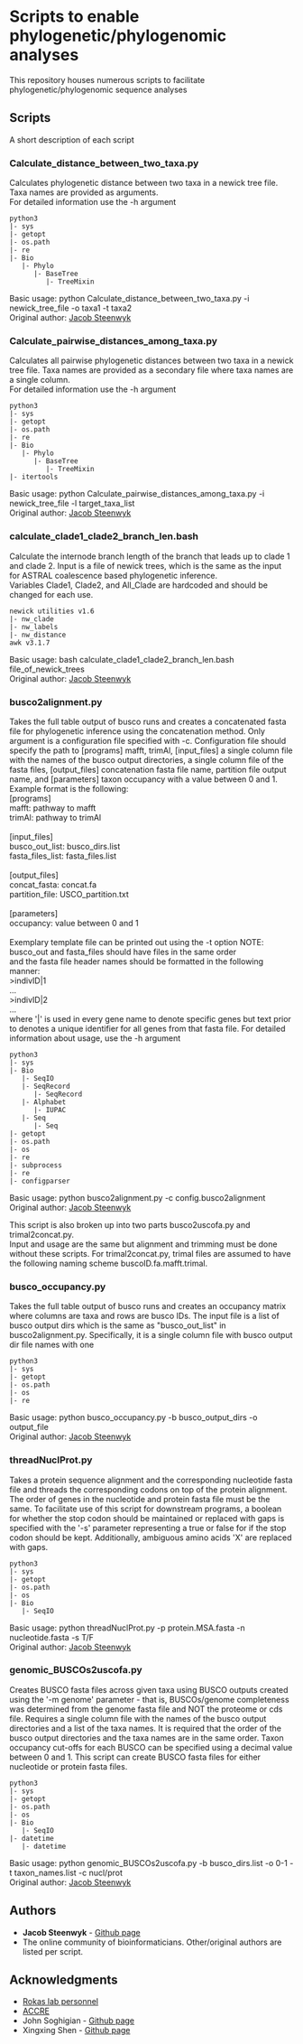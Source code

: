 # Scripts to enable phylogenetic/phylogenomic analyses

This repository houses numerous scripts to facilitate phylogenetic/phylogenomic sequence analyses

## Scripts

A short description of each script

### Calculate_distance_between_two_taxa.py
Calculates phylogenetic distance between two taxa in a newick tree file.
Taxa names are provided as arguments. <br />
For detailed information use the -h argument <br />
```
python3
|- sys
|- getopt
|- os.path
|- re
|- Bio
   |- Phylo
      |- BaseTree
         |- TreeMixin
```
Basic usage: python Calculate_distance_between_two_taxa.py -i newick_tree_file -o taxa1 -t taxa2 <br />
Original author: [Jacob Steenwyk](https://jlsteenwyk.github.io/)

### Calculate_pairwise_distances_among_taxa.py
Calculates all pairwise phylogenetic distances between two taxa in a newick tree file.
Taxa names are provided as a secondary file where taxa names are a single column. <br />
For detailed information use the -h argument <br />
```
python3
|- sys
|- getopt
|- os.path
|- re
|- Bio
   |- Phylo
      |- BaseTree
         |- TreeMixin
|- itertools
```
Basic usage: python Calculate_pairwise_distances_among_taxa.py -i newick_tree_file -l target_taxa_list <br />
Original author: [Jacob Steenwyk](https://jlsteenwyk.github.io/)

### calculate_clade1_clade2_branch_len.bash
Calculate the internode branch length of the branch that leads up to clade 1 and clade 2.
Input is a file of newick trees, which is the same as the input for ASTRAL coalescence based
phylogenetic inference. <br />
Variables Clade1, Clade2, and All_Clade are hardcoded and should be changed for each use.<br />
```
newick utilities v1.6
|- nw_clade
|- nw_labels
|- nw_distance
awk v3.1.7
```
Basic usage: bash calculate_clade1_clade2_branch_len.bash file_of_newick_trees <br />
Original author: [Jacob Steenwyk](https://jlsteenwyk.github.io/)

### busco2alignment.py
Takes the full table output of busco runs and creates a concatenated fasta file for phylogenetic inference using the concatenation method. Only argument is a configuration file specified with -c.
Configuration file should specify the path to [programs] mafft, trimAl, [input_files] a single column file with the names of the busco output directories, a single column file of the fasta files, [output_files] concatenation fasta file name, partition file output name, and [parameters] taxon occupancy with a value between 0 and 1. Example format is the following: <br /> 
[programs] <br />
mafft: pathway to mafft <br />
trimAl: pathway to trimAl <br /> 
<br />
[input_files] <br />
busco_out_list: busco_dirs.list <br />
fasta_files_list: fasta_files.list <br />
<br /> 
[output_files] <br />
concat_fasta: concat.fa <br />
partition_file: USCO_partition.txt <br /> 
<br />
[parameters] <br />
occupancy: value between 0 and 1 <br />
<br />
Exemplary template file can be printed out using the -t option
NOTE: busco_out and fasta_files should have files in the same order <br />
and the fasta file header names should be formatted in the following manner:<br /> 
\>indivID|1<br /> 
...<br /> 
\>indivID|2<br /> 
...<br /> 
where '|' is used in every gene name to denote specific genes but text prior to denotes a unique identifier for all genes from that fasta file.
For detailed information about usage, use the -h argument <br />
```
python3
|- sys
|- Bio
   |- SeqIO
   |- SeqRecord
      |- SeqRecord
   |- Alphabet
      |- IUPAC
   |- Seq
      |- Seq
|- getopt
|- os.path
|- os
|- re
|- subprocess
|- re
|- configparser
```
Basic usage: python busco2alignment.py -c config.busco2alignment<br />
Original author: [Jacob Steenwyk](https://jlsteenwyk.github.io/)

This script is also broken up into two parts busco2uscofa.py and trimal2concat.py. <br />
Input and usage are the same but alignment and trimming must be done without these scripts. For trimal2concat.py, trimal files are assumed to have the following naming scheme buscoID.fa.mafft.trimal.

### busco_occupancy.py
Takes the full table output of busco runs and creates an occupancy matrix where columns are taxa and rows are busco IDs. The input file is a list of busco output dirs which is the same as "busco_out_list" in busco2alignment.py. Specifically, it is a single column file with busco output dir file names with one 
```
python3
|- sys
|- getopt
|- os.path
|- os
|- re
```
Basic usage: python busco_occupancy.py -b busco_output_dirs -o output_file<br />
Original author: [Jacob Steenwyk](https://jlsteenwyk.github.io/)

### threadNuclProt.py
Takes a protein sequence alignment and the corresponding nucleotide fasta file and threads the corresponding codons on top of the protein alignment. The order of genes in the nucleotide and protein fasta file must be the same. To facilitate use of this script for downstream programs, a boolean for whether the stop codon should be maintained or replaced with gaps is specified with the '-s' parameter representing a true or false for if the stop codon should be kept. Additionally, ambiguous amino acids 'X' are replaced with gaps. 
```
python3
|- sys
|- getopt
|- os.path
|- os
|- Bio
   |- SeqIO
```
Basic usage: python threadNuclProt.py -p protein.MSA.fasta -n nucleotide.fasta -s T/F<br />
Original author: [Jacob Steenwyk](https://jlsteenwyk.github.io/)

### genomic_BUSCOs2uscofa.py
Creates BUSCO fasta files across given taxa using BUSCO outputs created using the '-m genome' parameter - that is, BUSCOs/genome completeness was determined from the genome fasta file and NOT the proteome or cds file. Requires a single column file with the names of the busco output directories and a list of the taxa names. It is required that the order of the busco output directories and the taxa names are in the same order. Taxon occupancy cut-offs for each BUSCO can be specified using a decimal value between 0 and 1. This script can create BUSCO fasta files for either nucleotide or protein fasta files.
```
python3
|- sys
|- getopt
|- os.path
|- os
|- Bio
   |- SeqIO
|- datetime
   |- datetime
```
Basic usage: python genomic_BUSCOs2uscofa.py -b busco_dirs.list -o 0-1 -t taxon_names.list -c nucl/prot<br />
Original author: [Jacob Steenwyk](https://jlsteenwyk.github.io/)

## Authors

* **Jacob Steenwyk** - [Github page](https://jlsteenwyk.github.io/)
* The online community of bioinformaticians. Other/original authors are listed per script.

## Acknowledgments

* [Rokas lab personnel](https://as.vanderbilt.edu/rokaslab/people/)
* [ACCRE](http://www.accre.vanderbilt.edu/)
* John Soghigian - [Github page](http://www.vector-eco-evo.com/)
* Xingxing Shen - [Github page](https://xingxingshen.github.io/)
